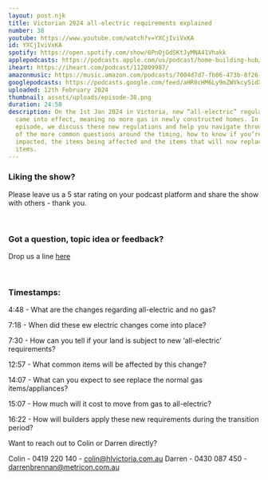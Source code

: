 ```yaml
---
layout: post.njk
title: Victorian 2024 all-electric requirements explained
number: 38
youtube: https://www.youtube.com/watch?v=YXCjIviVxKA
id: YXCjIviVxKA
spotify: https://open.spotify.com/show/6PnOjGdSKtJyMNA41Vhakk
applepodcasts: https://podcasts.apple.com/us/podcast/home-building-hub/id1681936589
iheart: https://iheart.com/podcast/112809987/
amazonmusic: https://music.amazon.com/podcasts/7004d7d7-fb06-473b-8f26-8ce9992cac11
googlepodcasts: https://podcasts.google.com/feed/aHR0cHM6Ly9mZWVkcy5idXp6c3Byb3V0LmNvbS8yMTM5MTU1LnJzcw==
uploaded: 12th February 2024
thumbnail: assets/uploads/episode-38.png
duration: 24:50
description: On the 1st Jan 2024 in Victoria, new “all-electric” regulations
  came into effect, meaning no more gas in newly constructed homes. In this
  episode, we discuss these new regulations and help you navigate through some
  of the more common questions around the timing, how to know if you’re
  impacted, the items being affected and the items that will now replace the gas
  items.
---
```

### Liking the show?

Please leave us a 5 star rating on your podcast platform and share the show with others - thank you.

<br>

### Got a question, topic idea or feedback?

Drop us a line <a href="/contact" id="contact-us" target="_blank">here</a>

<br>

### Timestamps:

4:48 - What are the changes regarding all-electric and no gas?

7:18 - When did these ew electric changes come into place?

7:30 - How can you tell if your land is subject to new ‘all-electric’ requirements?

12:57 - What common items will be affected by this change?

14:07 - What can you expect to see replace the normal gas items/appliances?

15:07 - How much will it cost to move from gas to all-electric?

16:22 - How will builders apply these new requirements during the transition period? 

Want to reach out to Colin or Darren directly?

Colin - 0419 220 140 - colin@hlvictoria.com.au
Darren - 0430 087 450 - darrenbrennan@metricon.com.au